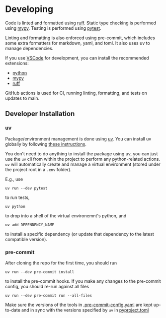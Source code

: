 # Developing

Code is linted and formatted using [ruff](https://docs.astral.sh/ruff/). Static type checking is performed using [mypy](https://mypy-lang.org). Testing is performed using [pytest](https://docs.pytest.org/en/latest).

Linting and formatting is also enforced using pre-commit, which includes some extra formatters for markdown, yaml, and toml. It also uses uv to manage dependencies.

If you use [VSCode](https://code.visualstudio.com) for development, you can install the recommended extensions:
- [python](https://marketplace.visualstudio.com/items?itemName=ms-python.python)
- [mypy](https://marketplace.visualstudio.com/items?itemName=ms-python.mypy-type-checker)
- [ruff](https://marketplace.visualstudio.com/items?itemName=charliermarsh.ruff)

GitHub actions is used for CI, running linting, formatting, and tests on updates to main.

## Developer Installation

### uv

Package/environment management is done using [uv](https://docs.astral.sh/uv/). You can install uv globally by following [these instructions](https://docs.astral.sh/uv/getting-started/installation/).

You don't need to do anything to install the package using uv, you can just use the `uv` cli from within the project to perform any python-related actions. `uv` will automatically create and manage a virtual environment (stored under the project root in a `.env` folder).

E.g., use

```shell
uv run --dev pytest
```

to run tests,

```shell
uv python
```

to drop into a shell of the virtual environemnt's python, and

```shell
uv add DEPENDENCY_NAME
```

to install a specific dependency (or update that dependency to the latest compatible version).

### pre-commit

After cloning the repo for the first time, you should run

```shell
uv run --dev pre-commit install
```

to install the pre-commit hooks. If you make any changes to the pre-commit config, you should re-run against all files

```shell
uv run --dev pre-commit run --all-files
```

Make sure the versions of the tools in [.pre-commit-config.yaml](/.pre-commit-config.yaml) are kept up-to-date and in sync with the versions specified by `uv` in [pyproject.toml](/pyproject.toml)
